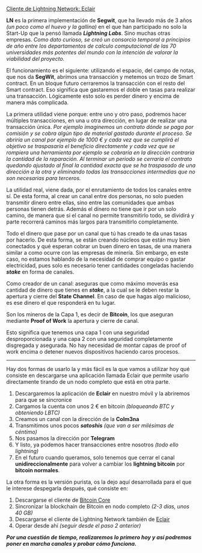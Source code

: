 
[Cliente de Lightning Network: Eclair](http://joedicastro.com)

__LN__ es la primera implementación de __Segwit__, que ha llevado más de 3 años _(un poco como el huevo y la gallina)_ en el que han participado no solo la Start-Up que la pensó llamada ___Lightning Labs___. Sino muchas otras empresas. _Como dato curioso, se creó un consorcio temporal a principios de año entre los departamentos de calculo computacional de las 70 universidades más potentes del mundo con la intención de valorar la viabilidad del proyecto._

El funcionamiento es el siguiente: utilizando el espacio, del campo de notas, que nos da __SegWit__, abrímos una transacción y metemos un trozo de Smart contract. En un bloque futuro cerraremos la transacción con el resto del Smart contract. Eso significa que gastaremos el doble en tasas para realizar una transacción. Lógicamente esto solo es perder dinero y encima de manera más complicada.

La primera utilidad viene porque: entre uno y otro paso, podremos hacer múltiples transacciones, en una u otra dirección, en lugar de realizar una transacción única. _Por ejemplo imaginemos un contrato dónde se paga por comisión y se cobra algún tipo de material gastado durante el proceso. Se abriría un canal por ejemplo de 1000 € y cada vez que se cumplirá el objetivo se traspasaría el beneficio directamente y cada vez que se rompiera una herramienta por ejemplo se cobraría en la dirección contraria la cantidad de la reparación. Al terminar un periodo se cerraría el contrato quedando ajustado al final la cantidad exacta que se ha traspasado de una dirección a la otra y eliminando todas las transacciones intermedias que no son necesarias para terceros._

La utilidad real, viene dada, por el enrutamiento de todos los canales entre sí. De esta forma, al crear un canal entre dos personas, no solo pueden transmitir dinero entre ellas, sino entre las comunidades que ambas personas tienen detrás. Además el dinero no tiene que ir por un solo camino, de manera que si el canal no permite transmitirlo todo, se dividirá y parte recorrerá caminos más largos para transmitirlo completamente.

Todo el dinero que pase por un canal que tú has creado te da unas tasas por hacerlo. De esta forma, se están creando núcleos que están muy bien conectados y qué esperan cobrar un buen dinero en tasas, de una manera similar a como ocurre con las empresas de minería. Sin embargo, en este caso, no estamos hablando de la necesidad de comprar equipo o gastar electricidad, pues solo es necesario tener cantidades congeladas haciendo ___stake___ en forma de canales.

Como creador de un canal: aseguras que como máximo moverás esa cantidad de dinero que tienes en ___stake___, a la cual se le deben restar la apertura y cierre del __State Channel__. En caso de que hagas algo malicioso, es ese dinero el que responderá en tu lugar.

Son los mineros de la Capa 1, es decir de __Bitcoin__, los que aseguran mediante __Proof of Work__ la apertura y cierre de canal.

Esto significa que tenemos una capa 1 con una seguridad desproporcionada y una capa 2 con una seguridad completamente disgregada y asegurada. No hay necesidad de montar capas de proof of work encima o detener nuevos dispositivos haciendo caros procesos.

_______________________________


Hay dos formas de usarlo la  y más fácil es la que vamos a utilizar hoy qué consiste en descargarse una aplicación llamada Eclair que permite usarlo directamente tirando de un nodo completo que está en otra parte.
1. Descargaremos la aplicación de __Eclair__ en nuestro móvil y la abriremos para que se sincronice
2. Cargamos la cuenta con unos 2 € en bitcoin _(bloqueando BTC y obteniendo LBTC)_
3. Creamos un canal con la dirección de la __Colm3na__
4. Transmitimos unos pocos ___satoshis___ _(que van a ser milésimas de céntimo)_  
5. Nos pasamos la dirección por __Telegram__
6. Y listo, ya podemos hacer transacciones entre nosotros _(todo ello lightning)_
7. En el futuro cuando queramos, solo tenemos que cerrar el canal __unidireccionalmente__ para volver a cambiar los __lightning bitcoin__ por __bitcoin normales__.

La otra forma es la versión purista, os la dejo aquí desarrollada para el que le interese despegarla después, qué consiste en:
1. Descargarse el cliente de [Bitcoin Core](http://joedicastro.com)
2. Sincronizar la blockchain de Bitcoin en nodo completo _(2-3 días, unos 40 GB)_
3. Descargarse el cliente de Lightning Network también de [Eclair](http://joedicastro.com)
4. Operar desde ahí _(seguir desde el paso 2 anterior)_

___Por una cuestión de tiempo, realizaremos lo primero hoy y así podremos poner en marcha canales y probar cómo funciona.___
